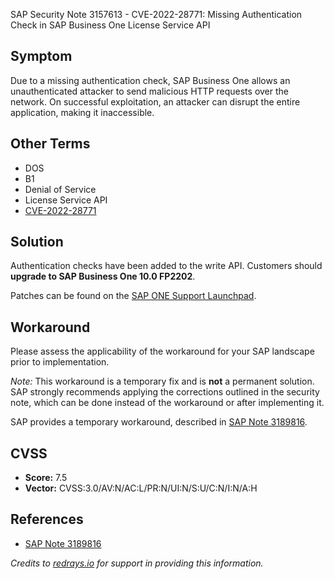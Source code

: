 SAP Security Note 3157613 - CVE-2022-28771: Missing Authentication Check in SAP Business One License Service API

## Symptom

Due to a missing authentication check, SAP Business One allows an unauthenticated attacker to send malicious HTTP requests over the network. On successful exploitation, an attacker can disrupt the entire application, making it inaccessible.

## Other Terms

- DOS
- B1
- Denial of Service
- License Service API
- [CVE-2022-28771](https://cve.mitre.org/cgi-bin/cvename.cgi?name=CVE-2022-28771)

## Solution

Authentication checks have been added to the write API. Customers should **upgrade to SAP Business One 10.0 FP2202**.

Patches can be found on the [SAP ONE Support Launchpad](https://launchpad.support.sap.com/#/softwarecenter).

## Workaround

Please assess the applicability of the workaround for your SAP landscape prior to implementation.

*Note:* This workaround is a temporary fix and is **not** a permanent solution. SAP strongly recommends applying the corrections outlined in the security note, which can be done instead of the workaround or after implementing it.

SAP provides a temporary workaround, described in [SAP Note 3189816](https://me.sap.com/notes/3189816).

## CVSS

- **Score:** 7.5
- **Vector:** CVSS:3.0/AV:N/AC:L/PR:N/UI:N/S:U/C:N/I:N/A:H

## References

- [SAP Note 3189816](https://me.sap.com/notes/3189816)

*Credits to [redrays.io](https://redrays.io) for support in providing this information.*